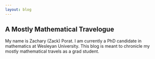 ```yaml
---
layout: blog
---
```


## <a href="blog"></a> A Mostly Mathematical Travelogue

My name is Zachary (Zack) Porat. I am currently a PhD candidate in mathematics at Wesleyan University.  This blog is meant to chronicle my mostly mathematical travels as a grad student. 
